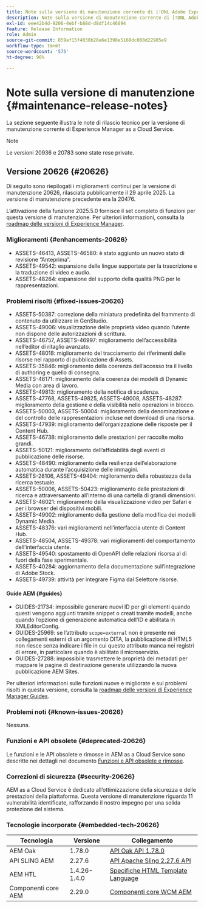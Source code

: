 ```yaml
---
title: Note sulla versione di manutenzione corrente di [!DNL Adobe Experience Manager]  as a Cloud Service.
description: Note sulla versione di manutenzione corrente di [!DNL Adobe Experience Manager]  as a Cloud Service.
exl-id: eee42b4d-9206-4ebf-b88d-d8df14c46094
feature: Release Information
role: Admin
source-git-commit: 859af15f4038b28e6e1398e5168dc008d22985e9
workflow-type: tm+mt
source-wordcount: '575'
ht-degree: 96%

---
```



# Note sulla versione di manutenzione {#maintenance-release-notes}

La sezione seguente illustra le note di rilascio tecnico per la versione di manutenzione corrente di Experience Manager as a Cloud Service.

>[!NOTE]
>
> Le versioni 20936 e 20783 sono state rese private.

## Versione 20626 {#20626}

Di seguito sono riepilogati i miglioramenti continui per la versione di manutenzione 20626, rilasciata pubblicamente il 29 aprile 2025. La versione di manutenzione precedente era la 20476.

L’attivazione della funzione 2025.5.0 fornisce il set completo di funzioni per questa versione di manutenzione. Per ulteriori informazioni, consulta la [roadmap delle versioni di Experience Manager](https://experienceleague.adobe.com/it/docs/experience-manager-release-information/aem-release-updates/update-releases-roadmap).

### Miglioramenti {#enhancements-20626}

* ASSETS-46413, ASSETS-46580: è stato aggiunto un nuovo stato di revisione “Anteprima”.
* ASSETS-49542: espansione delle lingue supportate per la trascrizione e la traduzione di video e audio.
* ASSETS-48264: espansione del supporto della qualità PNG per le rappresentazioni.

### Problemi risolti {#fixed-issues-20626}

* ASSETS-50387: correzione della miniatura predefinita del frammento di contenuto da utilizzare in GenStudio.
* ASSETS-49006: visualizzazione delle proprietà video quando l’utente non dispone delle autorizzazioni di scrittura.
* ASSETS-46757, ASSETS-46997: miglioramento dell’accessibilità nell’editor di ritaglio avanzato.
* ASSETS-48018: miglioramento del tracciamento dei riferimenti delle risorse nel rapporto di pubblicazione di Assets.
* ASSETS-35846: miglioramento della coerenza dell’accesso tra il livello di authoring e quello di consegna.
* ASSETS-48171: miglioramento della coerenza dei modelli di Dynamic Media con area di lavoro.
* ASSETS-49813: miglioramento della notifica di scadenza.
* ASSETS-47768, ASSETS-49825, ASSETS-49008, ASSETS-48287: miglioramento della gestione e della visibilità nelle operazioni in blocco.
* ASSETS-50003, ASSETS-50004: miglioramento della denominazione e del controllo delle rappresentazioni incluse nel download di una risorsa.
* ASSETS-47939: miglioramento dell’organizzazione delle risposte per il Content Hub.
* ASSETS-46738: miglioramento delle prestazioni per raccolte molto grandi.
* ASSETS-50121: miglioramento dell’affidabilità degli eventi di pubblicazione delle risorse.
* ASSETS-48490: miglioramento della resilienza dell’elaborazione automatica durante l’acquisizione delle immagini.
* ASSETS-28106, ASSETS-49404: miglioramento della robustezza della ricerca testuale.
* ASSETS-50006, ASSETS-50423: miglioramento delle prestazioni di ricerca e attraversamento all’interno di una cartella di grandi dimensioni.
* ASSETS-46021: miglioramento della visualizzazione video per Safari e per i browser dei dispositivi mobili.
* ASSETS-49002: miglioramento della gestione della modifica dei modelli Dynamic Media.
* ASSETS-48376: vari miglioramenti nell’interfaccia utente di Content Hub.
* ASSETS-48504, ASSETS-49378: vari miglioramenti del comportamento dell’interfaccia utente.
* ASSETS-49540: spostamento di OpenAPI delle relazioni risorsa al di fuori della fase sperimentale.
* ASSETS-40284: aggiornamento della documentazione sull’integrazione di Adobe Stock.
* ASSETS-49739: attività per integrare Figma dal Selettore risorse.

#### Guide AEM {#guides}

* GUIDES-21734: impossibile generare nuovi ID per gli elementi quando questi vengono aggiunti tramite snippet o creati tramite modelli, anche quando l’opzione di generazione automatica dell’ID è abilitata in XMLEditorConfig.
* GUIDES-25969: se l’attributo `scope=external` non è presente nei collegamenti esterni di un argomento DITA, la pubblicazione di HTML5 non riesce senza indicare i file in cui questo attributo manca nei registri di errore, in particolare quando è abilitato il microservizio.
* GUIDES-27288: impossibile trasmettere le proprietà dei metadati per mappare le pagine di destinazione generate utilizzando la nuova pubblicazione AEM Sites.

Per ulteriori informazioni sulle funzioni nuove e migliorate e sui problemi risolti in questa versione, consulta la [roadmap delle versioni di Experience Manager Guides](https://experienceleague.adobe.com/it/docs/experience-manager-guides/using/release-info/aem-guides-releases-roadmap).

### Problemi noti {#known-issues-20626}

Nessuna.

### Funzioni e API obsolete {#deprecated-20626}

Le funzioni e le API obsolete e rimosse in AEM as a Cloud Service sono descritte nei dettagli nel documento [Funzioni e API obsolete e rimosse](/help/release-notes/deprecated-removed-features.md).

### Correzioni di sicurezza {#security-20626}

AEM as a Cloud Service è dedicato all’ottimizzazione della sicurezza e delle prestazioni della piattaforma. Questa versione di manutenzione riguarda 11 vulnerabilità identificate, rafforzando il nostro impegno per una solida protezione del sistema.

### Tecnologie incorporate {#embedded-tech-20626}

| Tecnologia | Versione | Collegamento |
|---|---|---|
| AEM Oak | 1.78.0 | [API Oak API 1.78.0](https://www.javadoc.io/doc/org.apache.jackrabbit/oak-api/1.78.0/index.html) |
| API SLING AEM | 2.27.6 | [API Apache Sling 2.27.6 API](https://www.javadoc.io/doc/org.apache.sling/org.apache.sling.api/latest/index.html) |
| AEM HTL | 1.4.26-1.4.0 | [Specifiche HTML Template Language](https://github.com/adobe/htl-spec) |
| Componenti core AEM | 2.29.0 | [Componenti core WCM AEM](https://github.com/adobe/aem-core-wcm-components) |
